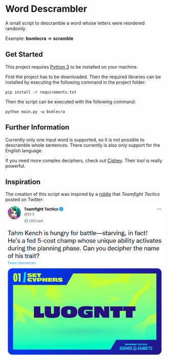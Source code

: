 ﻿# Word Descrambler

A small script to descramble a word whose letters were reordered randomly.

Example: **bsmlecra** => **scramble**

## Get Started

This project requires [Python 3](https://www.python.org/downloads/) to be installed on your machine.

First the project has to be downloaded. Then the required libraries can be installed by executing the following command in the project folder:

```console
pip install -r requirements.txt
```

Then the script can be executed with the following command:

```console
python main.py -w bsmlecra
```

## Further Information

Currently only one input word is supported, so it is not possible to descramble whole sentences. There currently is also only support for the English language.

If you need more complex deciphers, check out [Ciphey](https://github.com/Ciphey/Ciphey). Their tool is really powerful.

## Inspiration

The creation of this script was inspired by a [riddle](https://twitter.com/TFT/status/1448680016045346821) that *Teamfight Tactics* posted on Twitter:
![tft-twitter-post](docs/tft-twitter-post.png)
